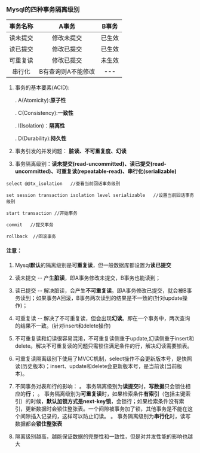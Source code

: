 ### Mysql的四种事务隔离级别

**事务名称**|**A事务**|**B事务**
:---:|:---:|:---:
读未提交|修改未提交|已生效
读已提交|修改已提交|已生效
可重复读|修改已提交|未生效
串行化|B有查询则A不能修改|---

1. 事务的基本要素(ACID):

   . A(Atomicity):**原子性**
   
   . C(Consistency):**一致性**
   
   . I(Isolation)：**隔离性**
   
   . D(Durability):**持久性**

2. 事务引发的并发问题： **脏读、不可重复度、幻读**

3. 事务隔离级别：**读未提交(read-uncommitted)、读已提交(read-uncommitted)、可重复读(repeatable-read)、串行化(serializable)**


```
select @@tx_isolation   //查看当前回话事务级别

set session transaction isolation level serializable   //设置当前回话事务级别

start transaction //开始事务

commit   //提交事务

rollback  //回滚事务
```

#### 注意：

1. Mysql**默认**的隔离级别是**可重复读**，但一般数据库都设置为**读已提交**

2. 读未提交 -- 产生**脏读**，即A事务修改未提交，B事务也能读到；

3. 读已提交 -- 解决脏读，会产生**不可重复读**。即A事务修改已提交，就会被B事务读到；如果事务A回滚，B事务两次读到的结果是不一致的(针对update操作)；

4. 可重复读 -- 解决了不可重复读，但会出现**幻读**。即在一个事务中，两次查询的结果不一致。(针对insert和delete操作)

5. 不可重复读和幻读很容易混淆，不可重复读侧重于update,幻读侧重于insert和delete。解决不可重复读的问题只需锁住满足条件的行，解决幻读需要锁表。

6. 可重复读隔离级别下使用了MVCC机制，select操作不会更新版本号，是快照读(历史版本)；insert、update和delete会更新版本号，是当前读(当前版本)。

7. 不同事务对表和行的影响：
   。 事务隔离级别为**读提交**时，**写数据**只会锁住相应的**行**；
   。 事务隔离级别为**可重复读**时，如果检索条件**有索引**（包括主键索引）的时候，**默认加锁方式是next-key锁**，会锁行；如果检索条件没有索引，更新数据时会锁住整张表。一个间隙被事务加了锁，其他事务是不能在这个间隙插入记录的，这样可以防止幻读。
   。 事务隔离级别为**串行化**时，读写数据都会**锁住整张表**
   
8. 隔离级别越高，越能保证数据的完整性和一致性，但是对并发性能的影响也越大












